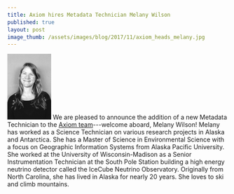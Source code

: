 ```yaml
---
title: Axiom hires Metadata Technician Melany Wilson
published: true
layout: post
image_thumb: /assets/images/blog/2017/11/axiom_heads_melany.jpg
---
```


<img src="/assets/images/blog/2017/11/axiom_heads_melany.jpg" class="pull-right" style="width: 100px"/>
We are pleased to announce the addition of a new Metadata Technician to the <a href="http://axiomdatascience.com/about/">Axiom team</a>---welcome aboard, Melany Wilson! Melany has worked as a Science Technician on various research projects in Alaska and Antarctica. She has a Master of Science in Environmental Science with a focus on Geographic Information Systems from Alaska Pacific University. She worked at the University of Wisconsin-Madison as a Senior Instrumentation Technician at the South Pole Station building a high energy neutrino detector called the IceCube Neutrino Observatory. Originally from North Carolina, she has lived in Alaska for nearly 20 years. She loves to ski and climb mountains.
